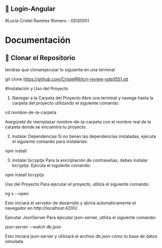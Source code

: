 ## 👾 Login-Angular

#Lucía Cristel Ramírez Romero - GDS0551

# Documentación 

## 👾 Clonar el Repositorio 

tendras que clonarejecutar lo siguiente en una terminal

git clone https://github.com/CristelRR/lcrr-review-gds0551.git 

#Instalación y Uso del Proyecto

1. Navegar a la Carpeta del Proyecto
Abre una terminal y navega hasta la carpeta del proyecto utilizando el siguiente comando:

cd nombre-de-la-carpeta

Asegúrate de reemplazar nombre-de-la-carpeta con el nombre real de la carpeta donde se encuentra tu proyecto.

2. Instalar Dependencias
Si no tienes las dependencias instaladas, ejecuta el siguiente comando para instalarlas:

npm install


3. Instalar bcryptjs
Para la encriptación de contraseñas, debes instalar bcryptjs. Ejecuta el siguiente comando:

npm install bcryptjs

Uso del Proyecto
Para ejecutar el proyecto, utiliza el siguiente comando:

ng s --open

Esto iniciará el servidor de desarrollo y abrirá automáticamente el navegador en http://localhost:4200/.

Ejecutar JsonServer
Para ejecutar json-server, utiliza el siguiente comando:

json-server --watch db.json

Esto iniciará json-server y utilizará el archivo db.json como tu base de datos simulada.
